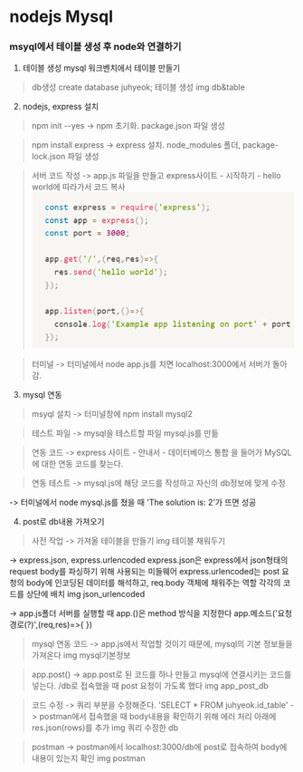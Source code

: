 # nodejs Mysql
### msyql에서 테이블 생성 후 node와 연결하기

1. 테이블 생성
mysql 워크벤치에서 테이블 만들기

>db생성
create database juhyeok;
>테이블 생성
img db&table


2. nodejs, express 설치
> npm init --yes
-> npm 초기화. package.json 파일 생성

> npm install express
-> express 설치. node_modules 폴더, package-lock.json 파일 생성

> 서버 코드 작성
-> app.js 파일을 만들고 express사이트 - 시작하기 - hello world에 따라가서 코드 복사
![mysql 서버용 코드](https://github.com/Juhyeok0603/express_mysql/blob/main/img/mysql%EC%84%9C%EB%B2%84%EC%9A%A9%20%EC%BD%94%EB%93%9C.png?raw=true)

> 터미널
-> 터미널에서 node app.js를 치면 localhost:3000에서 서버가 돌아감.


3. mysql 연동
> msyql 설치
-> 터미널창에 npm install mysql2

> 테스트 파일
-> mysql을 테스트할 파일 mysql.js를 만듦

> 연동 코드
-> express 사이트 - 안내서 - 데이터베이스 통합 을 들어가 MySQL에 대한 연동 코드를 찾는다.

> 연동 테스트
-> mysql.js에 해당 코드를 작성하고 자신의 db정보에 맞게 수정

-> 터미널에서 node mysql.js를 쳤을 때 'The solution is: 2'가 뜨면 성공

4. post로 db내용 가져오기
> 사전 작업
-> 가져올 테이블을 만들기
img 테이블 채워두기

-> express.json, express.urlencoded
express.json은 express에서 json형태의 request body를 파싱하기 위해 사용되는 미들웨어
express.urlencoded는 post 요청의 body에 인코딩된 데이터를 해석하고, req.body 객체에 채워주는 역할
각각의 코드를 상단에 배치
img json_urlencoded

-> app.js폴더
서버를 실행할 때 app.()은 method 방식을 지정한다
app.메소드('요청경로(?)',(req,res)=>{   })

> mysql 연동 코드
-> app.js에서 작업할 것이기 때문에, mysql의 기본 정보들을 가져온다
img mysql기본정보

> app.post()
-> app.post로 된 코드를 하나 만들고 mysql에 연결시키는 코드를 넣는다. /db로 접속했을 때 post 요청이 가도록 했다
img app_post_db

> 코드 수정
-> 쿼리 부분을 수정해준다. 'SELECT * FROM juhyeok.id_table' 
-> postman에서 접속했을 때 body내용을 확인하기 위해 에러 처리 아래에 res.json(rows)를 추가
img 쿼리 수정한 db

> postman
-> postman에서 localhost:3000/db에 post로 접속하여 body에 내용이 있는지 확인
img postman

